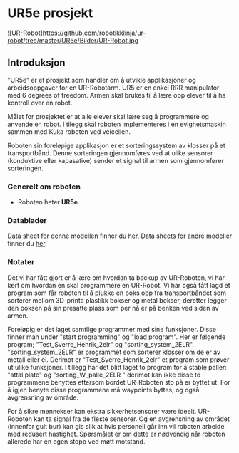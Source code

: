 # UR5e prosjekt

![UR-Robot]https://github.com/robotikklinja/ur-robot/tree/master/UR5e/Bilder/UR-Robot.jpg
## Introduksjon

"UR5e" er et prosjekt som handler om å utvikle applikasjoner og arbeidsoppgaver for en UR-Robotarm. UR5 er en enkel RRR manipulator med 6 degrees of freedom. Armen skal brukes til å lære opp elever til å ha kontroll over en robot. 

Målet for prosjektet er at alle elever skal lære seg å programmere og anvende en robot. I tilegg skal roboten implementeres i en evighetsmaskin sammen med Kuka roboten ved veicellen.

Roboten sin foreløpige applikasjon er et sorteringssystem av klosser på et transportbånd. Denne sorteringen gjennomføres ved at ulike sensorer (konduktive eller kapasative) sender et signal til armen som gjennomfører sorteringen.

### Generelt om roboten

- Roboten heter **UR5e**.

### Datablader

Data sheet for denne modellen finner du [her](https://github.com/robotikklinja/ur-robot/blob/master/ur5e-32528_ur_technical_details_.pdf). Data sheets for andre modeller finner du [her](https://www.universal-robots.com/download-center/#/).

### Notater

Det vi har fått gjort er å lære om hvordan ta backup av UR-Roboten, vi har lært om hvordan en skal programmere en UR-Robot. Vi har også fått lagd et program som får roboten til å plukke en boks opp fra transportbåndet som sorterer mellom 3D-printa plastikk bokser og metal bokser, deretter legger den boksen på sin presatte plass som per nå er på benken ved siden av armen. 

Foreløpig er det laget samtlige programmer med sine funksjoner. Disse finner man under "start programming" og "load program". Her er følgende program; "Test_Sverre_Henrik_2elr" og "sorting_system_2ELR". "sorting_system_2ELR" er programmet som sorterer klosser om de er av metall eller ei. Derimot er "Test_Sverre_Henrik_2elr" et program som prøver ut ulike funksjoner.
I tillegg har det blitt laget to program for å stable paller: "attal plate" og "sorting_W_palle_2ELR " derimot kan ikke disse to programmene benyttes ettersom bordet UR-Roboten sto på er byttet ut. For å igjen benyte disse programmene må waypoints byttes, og også avgrensning av område.

For å sikre mennekser kan ekstra sikkerhetsensorer være ideelt. UR-Roboten kan ta signal fra de fleste sensorer. Og en avgrensning av området (innenfor gult bur) kan gis slik at hvis personell går inn vil roboten arbeide med redusert hastighet. Spørsmålet er om dette er nødvendig når roboten allerede har en egen stopp ved møtt motstand.
